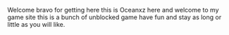 Welcome bravo for getting here this is Oceanxz here and welcome to my game site this is a bunch of unblocked game have fun and stay as long or little as you will like. 

<!--
**Oceanxz/Oceanxz** is a ✨ _special_ ✨ repository because its `README.md` (this file) appears on your GitHub profile.
Welcom to my site stay as long as you would like and there is some games have fun at school an wherever you are so enjoy!




-->
